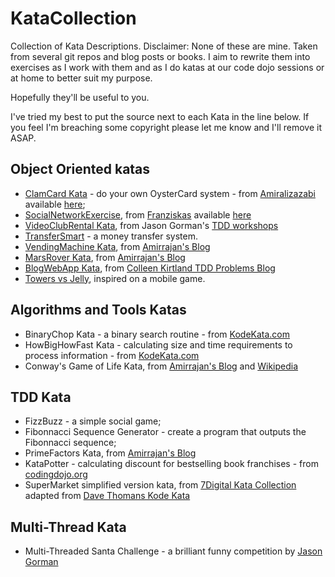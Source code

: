 # KataCollection
Collection of Kata Descriptions.
Disclaimer: None of these are mine. Taken from several git repos and blog posts or books. I aim to rewrite them into exercises as I work with them and as I do katas at our code dojo sessions or at home to better suit my purpose.

Hopefully they'll be useful to you.

I've tried my best to put the source next to each Kata in the line below. If you feel I'm breaching some copyright please let me know and I'll remove it ASAP.

## Object Oriented katas
- [ClamCard Kata](https://github.com/jplebre/KataCollection/blob/master/Specifications/ClamCard.md) - do your own OysterCard system - from [Amiralizazabi](https://github.com/amiralibazazi) available [here](https://gist.github.com/amiralibazazi/a9d57d40886604887d8e#file-clamcardkata-txt-L70);
- [SocialNetworkExercise](https://github.com/jplebre/KataCollection/blob/master/Specifications/SocialNetwork.md), from [Franziskas](https://github.com/franziskas) available [here](https://github.com/franziskas/social-network-exercise)
- [VideoClubRental Kata](https://github.com/jplebre/KataCollection/blob/master/Specifications/VideoClubRental.md), from Jason Gorman's [TDD workshops](http://www.codemanship.co.uk/)
- [TransferSmart](https://github.com/jplebre/KataCollection/blob/master/Specifications/TransferSmart.md) - a money transfer system.
- [VendingMachine Kata](https://github.com/jplebre/KataCollection/blob/master/Specifications/VendingMachine.md), from [Amirrajan's Blog](http://amirrajan.net/Blog/)
- [MarsRover Kata](https://github.com/jplebre/KataCollection/blob/master/Specifications/MarsRover.md), from [Amirrajan's Blog](http://amirrajan.net/Blog/)
- [BlogWebApp Kata](https://github.com/jplebre/KataCollection/blob/master/Specifications/BlogWebApp.md), from [Colleen Kirtland TDD Problems Blog](https://sites.google.com/site/tddproblems/all-problems-1)
- [Towers vs Jelly](https://github.com/jplebre/KataCollection/blob/master/Specifications/JellyVsTower.md), inspired on a mobile game.

## Algorithms and Tools Katas
- BinaryChop Kata - a binary search routine - from [KodeKata.com](www.codekata.com)
- HowBigHowFast Kata - calculating size and time requirements to process information - from [KodeKata.com](www.codekata.com)
- Conway's Game of Life Kata, from [Amirrajan's Blog](http://amirrajan.net/Blog/) and [Wikipedia](https://en.wikipedia.org/wiki/Conway%27s_Game_of_Life) 

## TDD Kata
- FizzBuzz - a simple social game;
- Fibonnacci Sequence Generator - create a program that outputs the Fibonnacci sequence;
- PrimeFactors Kata, from [Amirrajan's Blog](http://amirrajan.net/Blog/)
- KataPotter - calculating discount for bestselling book franchises - from [codingdojo.org](http://codingdojo.org/)
- SuperMarket simplified version kata, from [7Digital Kata Collection](https://github.com/7digital/kata-checkout) adapted from [Dave Thomans Kode Kata](http://codekata.com/kata/kata09-back-to-the-checkout)

## Multi-Thread Kata
- Multi-Threaded Santa Challenge - a brilliant funny competition by [Jason Gorman](http://codemanship.co.uk/parlezuml/blog/?postid=1337)
